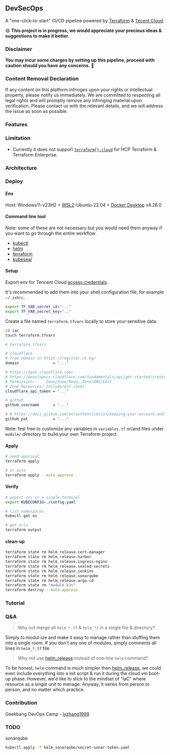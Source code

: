 ## DevSecOps

A "one-click-to-start" CI/CD pipeline powered by [Terraform](https://www.terraform.io/) & [Tecent Cloud](https://cloud.tencent.com/?mobile&lang=en).

:smile: **This project is in progress, we would appreciate your precious ideas & suggestions to make it better.**

### **Disclaimer**

**You may incur some charges by setting up this pipeline, proceed with caution should you have any concerns.** :pray:

### **Content Removal Declaration**

If any content on this platform infringes upon your rights or intellectual property, please notify us immediately. We are committed to respecting all legal rights and will promptly remove any infringing material upon verification. Please contact us with the relevant details, and we will address the issue as soon as possible.

### Features

### Limitation

- Currently it does not support [`terraform{}.cloud`](https://developer.hashicorp.com/terraform/language/terraform#terraform-cloud) for HCP Terraform & Terraform Enterprise.

### Architecture



### Deploy

#### Env

Host: Windows11-v23H2 + [WSL2](https://learn.microsoft.com/en-us/windows/wsl/install)-Ubuntu-22.04 + [Docker Desktop](https://www.docker.com/products/docker-desktop/) v4.28.0

#### Command line tool

Note: some of these are not necessary but you would need them anyway if you want to go through the entire workflow.

- [kubectl](https://kubernetes.io/docs/reference/kubectl/)
- [helm](https://helm.sh/docs/intro/install/)
- [terraform](https://developer.hashicorp.com/terraform/install)
- [kubeseal](https://github.com/bitnami-labs/sealed-secrets?tab=readme-ov-file#kubeseal)

#### Setup

Export env for Tencent Cloud [access credentials](https://www.tencentcloud.com/document/product/598/32675). 

It's recommended to add them into your shell configuration file, for example `~/.zshrc`.

```bash
export TF_VAR_secret_id="..."
export TF_VAR_secret_key=".."
```

Create a file named `terraform.tfvars` locally to store your sensitive data.

```bash
cd iac
touch terraform.tfvars
```

```bash
# terraform.tfvars

# cloudflare
# free domain in https://register.us.kg/
domain               = "..."

# https://dash.cloudflare.com/
# https://developers.cloudflare.com/fundamentals/api/get-started/create-token/
# Permission:     Zone/Zone/Read, Zone/DNS/Edit
# Zone Resources: Include/All zones
cloudflare_api_token = "..."

# github
github_username      = "..."

# # https://docs.github.com/en/authentication/keeping-your-account-and-data-secure/managing-your-personal-access-tokens
github_pat           = "..."
```

Note: feel free to customize any variables in `variables.tf` or/and files under `module/` directory to build your own Terraform project.

#### Apply

```bash
# need approval
terraform apply

# or auto
terraform apply --auto-approve
```

#### Verify

```bash
# export env in a single terminal
export KUBECONFIG=./config.yaml

# list namespaces
kubectl get ns
```

```bash
# get urls
terraform output
```

#### clean-up

```bash
terraform state rm helm_release.cert-manager
terraform state rm helm_release.harbor
terraform state rm helm_release.ingress-nginx
terraform state rm helm_release.sealed-secrets
terraform state rm helm_release.jenkins
terraform state rm helm_release.sonarqube
terraform state rm helm_release.argo-cd
terraform state rm "module.k3s"
terraform destroy --auto-approve
```

### Tutorial

### Q&A

> Why not merge all `helm_*.tf` & `helm_*/` in a single file & directory?

Simply to modul-ize and make it easy to manage rather than stuffing them into a single room. If you don't any one of modules, simply comments all lines in `helm_*.tf` file.

> Why not use [helm_release](https://registry.terraform.io/providers/hashicorp/helm/latest/docs/resources/release) instead of one-line `helm` command?

To be honest, `helm` command is much simpler then [helm_release](https://registry.terraform.io/providers/hashicorp/helm/latest/docs/resources/release), we could even include everything into a init script & run it during the cloud vm boot-up phase. However, we'd like to stick to the mindset of "IaC" where resource as a single unit to manage. Anyway, it varies from person to person, and no matter which practice.

### Contribution

Geekbang DevOps Camp - [lyzhang1999](https://github.com/lyzhang1999)

### TODO

sonarqube

```bash
kubectl apply -f helm_sonarqube/secret-sonar-token.yaml
```

